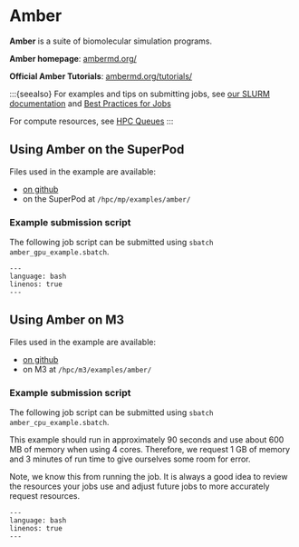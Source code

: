 # Amber

**Amber** is a suite of biomolecular simulation programs.

**Amber homepage**: [ambermd.org/](https://ambermd.org/)

**Official Amber Tutorials**: [ambermd.org/tutorials/](https://ambermd.org/tutorials/)

:::{seealso}
For examples and tips on submitting jobs, see [our SLURM documentation](tutorials:slurm) and [Best Practices for Jobs](tutorials:slurm:best_practices)

For compute resources, see [HPC Queues](about:queues)
:::

## Using Amber on the SuperPod

Files used in the example are available: 

  - [on github](https://github.com/SouthernMethodistUniversity/hpc_docs/tree/main/docs/examples/amber)
  - on the SuperPod at `/hpc/mp/examples/amber/`

### Example submission script

The following job script can be submitted using `sbatch amber_gpu_example.sbatch`.

```{literalinclude} amber_gpu_example.sbatch
---
language: bash
linenos: true
---
```

## Using Amber on M3

Files used in the example are available:

  - [on github](https://github.com/SouthernMethodistUniversity/hpc_docs/tree/main/docs/examples/amber)
  - on M3 at `/hpc/m3/examples/amber/` 

### Example submission script

The following job script can be submitted using `sbatch amber_cpu_example.sbatch`.

This example should run in approximately 90 seconds and use about 600 MB of memory when using 4 cores. Therefore, we request 1 GB of memory and 3 minutes of run time to give
ourselves some room for error. 

Note, we know this from running the job. 
It is always a good idea to review the resources your jobs use
and adjust future jobs to more accurately request resources.

```{literalinclude} amber_cpu_example.sbatch                 
---
language: bash
linenos: true
---
```

